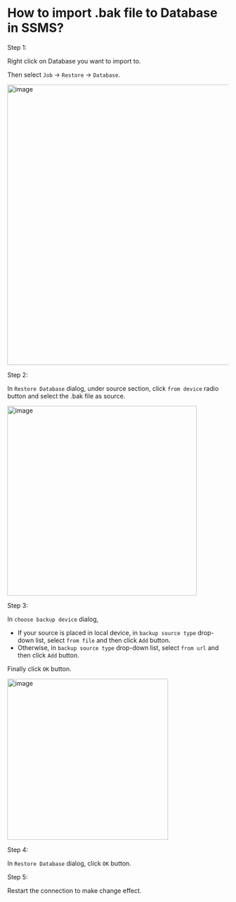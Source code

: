 # How to import .bak file to Database in SSMS?
Step 1:

Right click on Database you want to import to.

Then select `Job` -> `Restore` -> `Database`.

<img width="637" alt="image" src="https://github.com/user-attachments/assets/025dc6b1-68e9-462b-a5ac-1cdb752d2841" />

Step 2:

In `Restore Database` dialog, under source section, click `from device` radio button and select the .bak file as source.

<img width="431" alt="image" src="https://github.com/user-attachments/assets/a39a38cb-5ad6-449d-849c-58668a31df61" />

Step 3:

In `choose backup device` dialog,

+ If your source is placed in local device, in `backup source type` drop-down list, select `from file` and then click `Add` button.
+ Otherwise, in `backup source type` drop-down list, select `from url` and then click `Add` button.

Finally click `OK` button.

<img width="366" alt="image" src="https://github.com/user-attachments/assets/10ce247a-f68f-4864-8218-92c7b39d228c" />

Step 4:

In `Restore Database` dialog, click `OK` button.

Step 5: 

Restart the connection to make change effect.
